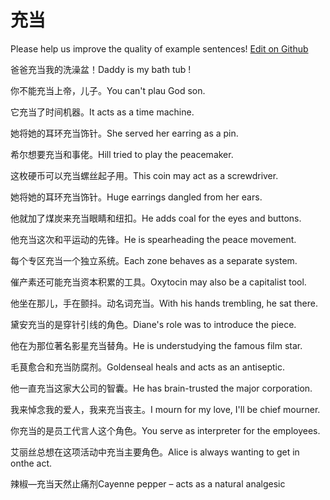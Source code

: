 # 充当

Please help us improve the quality of example sentences! [Edit on Github](https://github.com/jiyushe/jiyu-example-sentence-source/blob/main/chinese/chongdang.md)

<p><span class="chinese">爸爸充当我的洗澡盆！</span><span class="english">Daddy is my bath tub !</span></p>

<p><span class="chinese">你不能充当上帝，儿子。</span><span class="english">You can't plau God son.</span></p>

<p><span class="chinese">它充当了时间机器。</span><span class="english">It acts as a time machine.</span></p>

<p><span class="chinese">她将她的耳环充当饰针。</span><span class="english">She served her earring as a pin.</span></p>

<p><span class="chinese">希尔想要充当和事佬。</span><span class="english">Hill tried to play the peacemaker.</span></p>

<p><span class="chinese">这枚硬币可以充当螺丝起子用。</span><span class="english">This coin may act as a screwdriver.</span></p>

<p><span class="chinese">她将她的耳环充当饰针。</span><span class="english">Huge earrings dangled from her ears.</span></p>

<p><span class="chinese">他就加了煤炭来充当眼睛和纽扣。</span><span class="english">He adds coal for the eyes and buttons.</span></p>

<p><span class="chinese">他充当这次和平运动的先锋。</span><span class="english">He is spearheading the peace movement.</span></p>

<p><span class="chinese">每个专区充当一个独立系统。</span><span class="english">Each zone behaves as a separate system.</span></p>

<p><span class="chinese">催产素还可能充当资本积累的工具。</span><span class="english">Oxytocin may also be a capitalist tool.</span></p>

<p><span class="chinese">他坐在那儿，手在颤抖。动名词充当。</span><span class="english">With his hands trembling, he sat there.</span></p>

<p><span class="chinese">黛安充当的是穿针引线的角色。</span><span class="english">Diane's role was to introduce the piece.</span></p>

<p><span class="chinese">他在为那位著名影星充当替角。</span><span class="english">He is understudying the famous film star.</span></p>

<p><span class="chinese">毛茛愈合和充当防腐剂。</span><span class="english">Goldenseal heals and acts as an antiseptic.</span></p>

<p><span class="chinese">他一直充当这家大公司的智囊。</span><span class="english">He has brain-trusted the major corporation.</span></p>

<p><span class="chinese">我来悼念我的爱人，我来充当丧主。</span><span class="english">I mourn for my love, I'll be chief mourner.</span></p>

<p><span class="chinese">你充当的是员工代言人这个角色。</span><span class="english">You serve as interpreter for the employees.</span></p>

<p><span class="chinese">艾丽丝总想在这项活动中充当主要角色。</span><span class="english">Alice is always wanting to get in onthe act.</span></p>

<p><span class="chinese">辣椒—充当天然止痛剂</span><span class="english">Cayenne pepper – acts as a natural analgesic</span></p>

